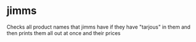 # jimms
Checks all product names that jimms have if they have "tarjous" in them and then prints them all out at once and their prices
